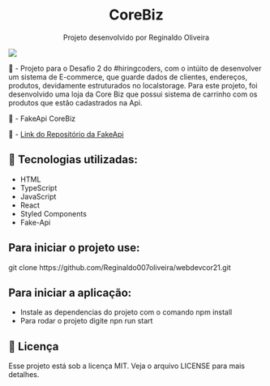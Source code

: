 <h1 align="center">CoreBiz</h1>
<p align="center">Projeto desenvolvido por Reginaldo Oliveira</p>

<img src="./tela1.png">


📖 - Projeto para o Desafio 2 do #hiringcoders, com o intúito de desenvolver um sistema de E-commerce, que guarde dados de clientes, endereços, produtos, devidamente
estruturados no localstorage. Para este projeto, foi desenvolvido uma loja da Core Biz que possui sistema de carrinho com os produtos que estão cadastrados na Api.

📖 - FakeApi CoreBiz

📖 - <a href="https://github.com/reginaldo007oliveira">Link do Repositório da FakeApi</a>

<h2>🚀 Tecnologias utilizadas: </h2>

- HTML
- TypeScript
- JavaScript
- React
- Styled Components
- Fake-Api

<h2>Para iniciar o projeto use: </h2>
git clone https://github.com/Reginaldo007oliveira/webdevcor21.git
<h2>Para iniciar a aplicação:</h2>

- Instale as dependencias do projeto com o comando npm install
- Para rodar o projeto digite npn run start


<h2>📝 Licença</h2>
Esse projeto está sob a licença MIT. Veja o arquivo LICENSE para mais detalhes.

